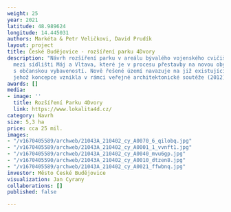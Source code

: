 ```yaml
---
weight: 25
year: 2021
latitude: 48.989624
longitude: 14.445031
authors: Markéta & Petr Veličkovi, David Prudík
layout: project
title: České Budějovice - rozšíření parku 4Dvory
description: "Návrh rozšíření parku v areálu bývalého vojenského cvičiště a kasáren,
  mezi sídlišti Máj a Vltava, které je v procesu přestavby na novou obytnou čtvrť
  s občanskou vybaveností. Nově řešené území navazuje na již existující Park 4 Dvory,
  jehož koncepce vznikla v rámci veřejné architektonické soutěže (2012).\t\t\n"
awards: []
media:
- image: ''
  title: Rozšíření Parku 4Dvory
  link: https://www.lokalita4d.cz/
category: Navrh
size: 5,3 ha
price: cca 25 mil.
images:
- "/v1670405589/archweb/21043A_210402_cy_A0070_6_qilobq.jpg"
- "/v1670405589/archweb/21043A_210402_cy_A0001_1_vvnft1.jpg"
- "/v1670405589/archweb/21043A_210402_cy_A0040_mvu6gp.jpg"
- "/v1670405590/archweb/21043A_210402_cy_A0010_dtzen8.jpg"
- "/v1670405589/archweb/21043A_210402_cy_A0021_ffwbnq.jpg"
investor: Město České Budějovice
visualization: Jan Cyrany
collaborations: []
published: false

---
```

